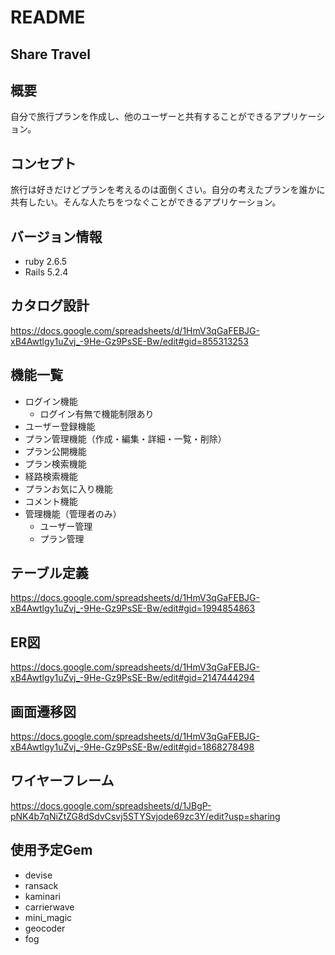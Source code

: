 # README

## Share Travel

## 概要
自分で旅行プランを作成し、他のユーザーと共有することができるアプリケーション。

## コンセプト
旅行は好きだけどプランを考えるのは面倒くさい。自分の考えたプランを誰かに共有したい。そんな人たちをつなぐことができるアプリケーション。

## バージョン情報
* ruby 2.6.5
* Rails 5.2.4

## カタログ設計
https://docs.google.com/spreadsheets/d/1HmV3qGaFEBJG-xB4Awtlgy1uZvj_-9He-Gz9PsSE-Bw/edit#gid=855313253

## 機能一覧
* ログイン機能
    * ログイン有無で機能制限あり
* ユーザー登録機能
* プラン管理機能（作成・編集・詳細・一覧・削除）
* プラン公開機能
* プラン検索機能
* 経路検索機能
* プランお気に入り機能
* コメント機能
* 管理機能（管理者のみ）
    * ユーザー管理
    * プラン管理

## テーブル定義
https://docs.google.com/spreadsheets/d/1HmV3qGaFEBJG-xB4Awtlgy1uZvj_-9He-Gz9PsSE-Bw/edit#gid=1994854863

## ER図
https://docs.google.com/spreadsheets/d/1HmV3qGaFEBJG-xB4Awtlgy1uZvj_-9He-Gz9PsSE-Bw/edit#gid=2147444294

## 画面遷移図
https://docs.google.com/spreadsheets/d/1HmV3qGaFEBJG-xB4Awtlgy1uZvj_-9He-Gz9PsSE-Bw/edit#gid=1868278498

## ワイヤーフレーム
https://docs.google.com/spreadsheets/d/1JBgP-pNK4b7qNiZtZG8dSdvCsvj5STYSvjode69zc3Y/edit?usp=sharing

## 使用予定Gem
* devise
* ransack
* kaminari
* carrierwave
* mini_magic
* geocoder
* fog
